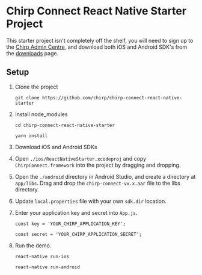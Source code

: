 # Chirp Connect React Native Starter Project

This starter project isn't completely off the shelf, you will need to sign up to the [Chirp Admin Centre](https://admin.chirp.io/sign-up),
and download both iOS and Android SDK's from the [downloads](https://admin.chirp.io/downloads) page.

## Setup

1. Clone the project

    `git clone https://github.com/chirp/chirp-connect-react-native-starter`

2. Install node_modules

    `cd chirp-connect-react-native-starter`

    `yarn install`

3. Download iOS and Android SDKs

4. Open `./ios/ReactNativeStarter.xcodeproj` and copy `ChirpConnect.framework` into the project by dragging and dropping.

5. Open the `./android` directory in Android Studio, and create a directory at `app/libs`.
Drag and drop the `chirp-connect-vx.x.aar` file to the libs directory.

6. Update `local.properties` file with your own `sdk.dir` location.

7. Enter your application key and secret into `App.js`.

    `const key = 'YOUR_CHIRP_APPLICATION_KEY';`

    `const secret = 'YOUR_CHIRP_APPLICATION_SECRET';`

8. Run the demo.

    `react-native run-ios`

    `react-native run-android`
